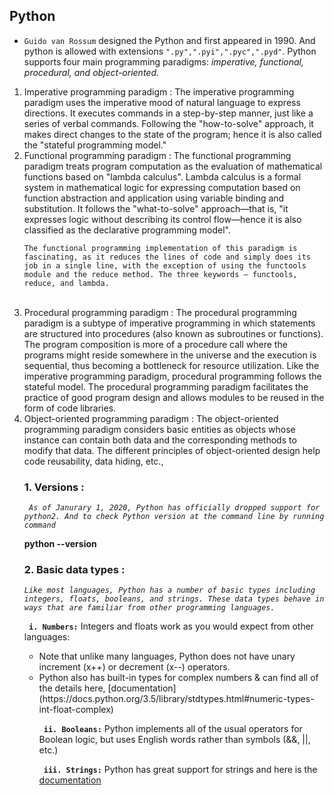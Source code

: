 ## Python

- `Guido van Rossum` designed the Python and first appeared in 1990. And python is allowed with extensions `".py",".pyi",".pyc",".pyd"`. Python supports four main programming paradigms: *imperative, functional, procedural, and object-oriented.*

<ol>
 <li> Imperative programming paradigm :
    The imperative programming paradigm uses the imperative mood of natural language to express directions. It executes commands in a step-by-step manner, just like a series of verbal commands. Following the "how-to-solve" approach, it makes direct changes to the state of the program; hence it is also called the "stateful programming model."
  
<br>
  
 <li> Functional programming paradigm :
    The functional programming paradigm treats program computation as the evaluation of mathematical functions based on "lambda calculus". Lambda calculus is a formal system in mathematical logic for expressing computation based on function abstraction and application using variable binding and substitution. It follows the "what-to-solve" approach—that is, "it expresses logic without describing its control flow—hence it is also classified as the declarative programming model".
 
   `The functional programming implementation of this paradigm is fascinating, as it reduces the lines of code and simply does its job in a single line, with the exception of using the functools module and the reduce method. The three keywords — functools, reduce, and lambda.`
   
<br>

<li> Procedural programming paradigm :
    The procedural programming paradigm is a subtype of imperative programming in which statements are structured into procedures (also known as subroutines or functions). The program composition is more of a procedure call where the programs might reside somewhere in the universe and the execution is sequential, thus becoming a bottleneck for resource utilization. Like the imperative programming paradigm, procedural programming follows the stateful model. The procedural programming paradigm facilitates the practice of good program design and allows modules to be reused in the form of code libraries.
 
 <br>
 
<li> Object-oriented programming paradigm : 
    The object-oriented programming paradigm considers basic entities as objects whose instance can contain both data and the corresponding methods to modify that data. The different principles of object-oriented design help code reusability, data hiding, etc.,
  
### 1. Versions :

  *` As of Janurary 1, 2020, Python has officially dropped support for python2. And to check Python version at the command line by running command`*
  
   **python --version**
   
### 2. Basic data types :
  
  *`Like most languages, Python has a number of basic types including integers, floats, booleans, and strings. These data types behave in ways that are familiar from other programming languages.`*

**` i. Numbers:`** Integers and floats work as you would expect from other languages:
<ul>
<li>Note that unlike many languages, Python does not have unary increment (x++) or decrement (x--) operators.

<li>Python also has built-in types for complex numbers & can find all of the details here,
  [documentation](https://docs.python.org/3.5/library/stdtypes.html#numeric-types-int-float-complex)
  

**` ii. Booleans:`** Python implements all of the usual operators for Boolean logic, but uses English words rather than symbols (&&, ||, etc.)

**` iii. Strings:`**  Python has great support for strings and here is the [documentation](https://docs.python.org/3.5/library/stdtypes.html#string-methods)
